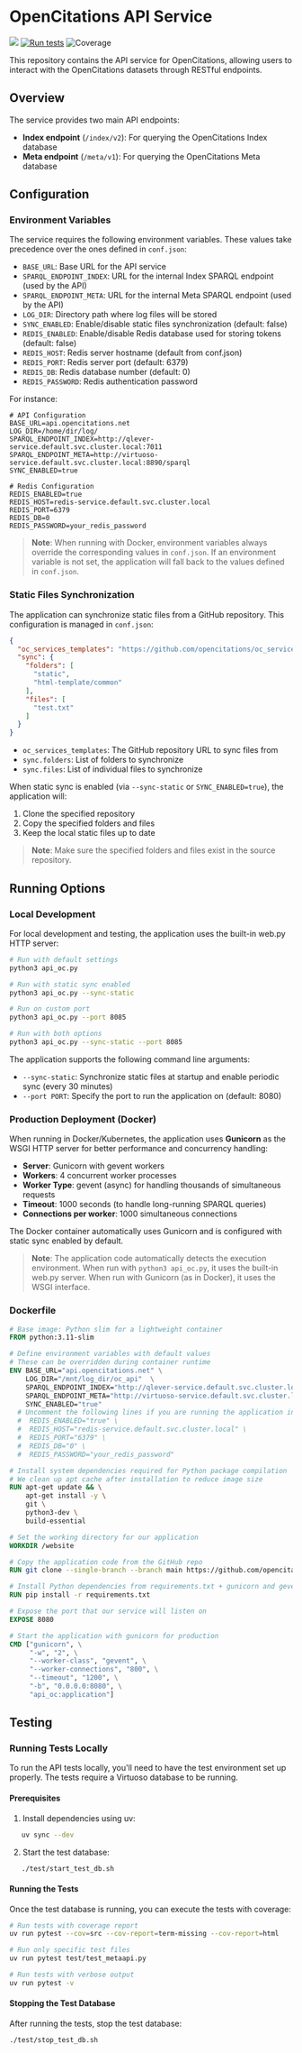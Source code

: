# OpenCitations API Service

[<img src="https://img.shields.io/badge/powered%20by-OpenCitations-%239931FC?labelColor=2D22DE" />](http://opencitations.net)
[![Run tests](https://github.com/opencitations/oc_api/actions/workflows/run_tests.yml/badge.svg?branch=main)](https://github.com/opencitations/oc_api/actions/workflows/run_tests.yml)
![Coverage](test/coverage-badge.svg)

This repository contains the API service for OpenCitations, allowing users to interact with the OpenCitations datasets through RESTful endpoints.

## Overview

The service provides two main API endpoints:

- **Index endpoint** (`/index/v2`): For querying the OpenCitations Index database
- **Meta endpoint** (`/meta/v1`): For querying the OpenCitations Meta database

## Configuration

### Environment Variables

The service requires the following environment variables. These values take precedence over the ones defined in `conf.json`:

- `BASE_URL`: Base URL for the API service
- `SPARQL_ENDPOINT_INDEX`: URL for the internal Index SPARQL endpoint (used by the API)
- `SPARQL_ENDPOINT_META`: URL for the internal Meta SPARQL endpoint (used by the API)
- `LOG_DIR`: Directory path where log files will be stored
- `SYNC_ENABLED`: Enable/disable static files synchronization (default: false)
- `REDIS_ENABLED`: Enable/disable Redis database used for storing tokens (default: false)
- `REDIS_HOST`: Redis server hostname (default from conf.json)
- `REDIS_PORT`: Redis server port (default: 6379)
- `REDIS_DB`: Redis database number (default: 0)
- `REDIS_PASSWORD`: Redis authentication password

For instance:
```env
# API Configuration
BASE_URL=api.opencitations.net
LOG_DIR=/home/dir/log/
SPARQL_ENDPOINT_INDEX=http://qlever-service.default.svc.cluster.local:7011  
SPARQL_ENDPOINT_META=http://virtuoso-service.default.svc.cluster.local:8890/sparql
SYNC_ENABLED=true

# Redis Configuration
REDIS_ENABLED=true
REDIS_HOST=redis-service.default.svc.cluster.local
REDIS_PORT=6379
REDIS_DB=0
REDIS_PASSWORD=your_redis_password
```

> **Note**: When running with Docker, environment variables always override the corresponding values in `conf.json`. If an environment variable is not set, the application will fall back to the values defined in `conf.json`.

### Static Files Synchronization

The application can synchronize static files from a GitHub repository. This configuration is managed in `conf.json`:
```json
{
  "oc_services_templates": "https://github.com/opencitations/oc_services_templates",
  "sync": {
    "folders": [
      "static",
      "html-template/common"
    ],
    "files": [
      "test.txt"
    ]
  }
}
```

- `oc_services_templates`: The GitHub repository URL to sync files from
- `sync.folders`: List of folders to synchronize
- `sync.files`: List of individual files to synchronize

When static sync is enabled (via `--sync-static` or `SYNC_ENABLED=true`), the application will:
1. Clone the specified repository
2. Copy the specified folders and files
3. Keep the local static files up to date

> **Note**: Make sure the specified folders and files exist in the source repository.

## Running Options

### Local Development

For local development and testing, the application uses the built-in web.py HTTP server:
```bash
# Run with default settings
python3 api_oc.py

# Run with static sync enabled
python3 api_oc.py --sync-static

# Run on custom port
python3 api_oc.py --port 8085

# Run with both options
python3 api_oc.py --sync-static --port 8085
```

The application supports the following command line arguments:

- `--sync-static`: Synchronize static files at startup and enable periodic sync (every 30 minutes)
- `--port PORT`: Specify the port to run the application on (default: 8080)

### Production Deployment (Docker)

When running in Docker/Kubernetes, the application uses **Gunicorn** as the WSGI HTTP server for better performance and concurrency handling:

- **Server**: Gunicorn with gevent workers
- **Workers**: 4 concurrent worker processes
- **Worker Type**: gevent (async) for handling thousands of simultaneous requests
- **Timeout**: 1000 seconds (to handle long-running SPARQL queries)
- **Connections per worker**: 1000 simultaneous connections

The Docker container automatically uses Gunicorn and is configured with static sync enabled by default.

> **Note**: The application code automatically detects the execution environment. When run with `python3 api_oc.py`, it uses the built-in web.py server. When run with Gunicorn (as in Docker), it uses the WSGI interface.

### Dockerfile
```dockerfile
# Base image: Python slim for a lightweight container
FROM python:3.11-slim

# Define environment variables with default values
# These can be overridden during container runtime
ENV BASE_URL="api.opencitations.net" \
    LOG_DIR="/mnt/log_dir/oc_api"  \
    SPARQL_ENDPOINT_INDEX="http://qlever-service.default.svc.cluster.local:7011" \
    SPARQL_ENDPOINT_META="http://virtuoso-service.default.svc.cluster.local:8890/sparql" \
    SYNC_ENABLED="true"
  # Uncomment the following lines if you are running the application in a local development environment or any non-Kubernetes deployment scenario.
  #  REDIS_ENABLED="true" \
  #  REDIS_HOST="redis-service.default.svc.cluster.local" \
  #  REDIS_PORT="6379" \
  #  REDIS_DB="0" \
  #  REDIS_PASSWORD="your_redis_password"

# Install system dependencies required for Python package compilation
# We clean up apt cache after installation to reduce image size
RUN apt-get update && \
    apt-get install -y \
    git \
    python3-dev \
    build-essential

# Set the working directory for our application
WORKDIR /website

# Copy the application code from the GitHub repo
RUN git clone --single-branch --branch main https://github.com/opencitations/oc_api .

# Install Python dependencies from requirements.txt + gunicorn and gevent
RUN pip install -r requirements.txt

# Expose the port that our service will listen on
EXPOSE 8080

# Start the application with gunicorn for production
CMD ["gunicorn", \
     "-w", "2", \
     "--worker-class", "gevent", \
     "--worker-connections", "800", \
     "--timeout", "1200", \
     "-b", "0.0.0.0:8080", \
     "api_oc:application"]
```

## Testing

### Running Tests Locally

To run the API tests locally, you'll need to have the test environment set up properly. The tests require a Virtuoso database to be running.

#### Prerequisites

1. Install dependencies using uv:
```bash
   uv sync --dev
```

2. Start the test database:
```bash
   ./test/start_test_db.sh
```

#### Running the Tests

Once the test database is running, you can execute the tests with coverage:
```bash
# Run tests with coverage report
uv run pytest --cov=src --cov-report=term-missing --cov-report=html

# Run only specific test files
uv run pytest test/test_metaapi.py

# Run tests with verbose output
uv run pytest -v
```

#### Stopping the Test Database

After running the tests, stop the test database:
```bash
./test/stop_test_db.sh
```
